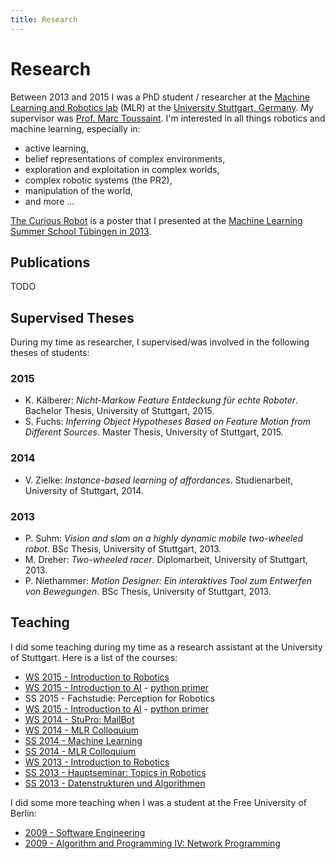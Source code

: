 ```yaml
---
title: Research
---
```


# Research

Between 2013 and 2015 I was a PhD student / researcher at the
[Machine Learning and Robotics lab](http://www.ipvs.uni-stuttgart.de/abteilungen/mlr/) (MLR)
at  the [University Stuttgart, Germany](http://www.uni-stuttgart.de).
My supervisor was [Prof. Marc Toussaint](http://userpage.fu-berlin.de/~mtoussai/).
I'm interested in all things robotics and machine learning, especially in:

* active learning,
* belief representations of complex environments,
* exploration and exploitation in complex worlds,
* complex robotic systems (the PR2),
* manipulation of the world,
* and more ...

[The Curious Robot](tcr.html) is a poster that I presented at the [Machine Learning
Summer School Tübingen in 2013](http://mlss.tuebingen.mpg.de/2013/2013/index.html).

## <a name="publications"></a>Publications

TODO

## <a name="supervised"></a>Supervised Theses

During my time as researcher, I supervised/was involved in the following theses of students:

### 2015

- K. Kälberer: *Nicht-Markow Feature Entdeckung für echte Roboter*. Bachelor Thesis, University of Stuttgart, 2015.
- S. Fuchs: *Inferring Object Hypotheses Based on Feature Motion from Different Sources*. Master Thesis, University of Stuttgart, 2015.

### 2014

- V. Zielke: *Instance-based learning of affordances*. Studienarbeit, University of Stuttgart, 2014.

### 2013

- P. Suhm: *Vision and slam on a highly dynamic mobile two-wheeled robot*. BSc Thesis, University of Stuttgart, 2013.
- M. Dreher: *Two-wheeled racer*. Diplomarbeit, University of Stuttgart, 2013.
- P. Niethammer: *Motion Designer: Ein interaktives Tool zum Entwerfen von Bewegungen*. BSc Thesis, University of Stuttgart, 2013.

## <a name="teaching"></a>Teaching
I did some teaching during my time as a research assistant at the University of
Stuttgart.
Here is a list of the courses:

* [WS 2015 - Introduction to Robotics](https://ipvs.informatik.uni-stuttgart.de/mlr/teaching/robotics/)
* [WS 2015 - Introduction to AI](https://ipvs.informatik.uni-stuttgart.de/mlr/marc/teaching/15-ArtificialIntelligence/) - [python primer](https://github.com/sotte/ai_class_python_intro)
* SS 2015 - Fachstudie: Perception for Robotics
* [WS 2015 - Introduction to AI](https://ipvs.informatik.uni-stuttgart.de/mlr/marc/teaching/14-ArtificialIntelligence/) - [python primer](https://github.com/sotte/ai_class_python_intro)
* [WS 2014 - StuPro: MailBot](http://www.ipvs.uni-stuttgart.de/abteilungen/mlr/lehre/lehrveranstaltungen/ss14/Studienprojekt_Mailbot.html)
* [WS 2014 - MLR Colloquium](http://ipvs.informatik.uni-stuttgart.de/mlr/colloquia/)
* [SS 2014 - Machine Learning](http://ipvs.informatik.uni-stuttgart.de/mlr/marc/teaching/14-MachineLearning/)
* [SS 2014 - MLR Colloquium](http://ipvs.informatik.uni-stuttgart.de/mlr/colloquia/)
* [WS 2013 - Introduction to Robotics](http://ipvs.informatik.uni-stuttgart.de/mlr/marc/teaching/13-Robotics/)
* [SS 2013 - Hauptseminar: Topics in Robotics](http://ipvs.informatik.uni-stuttgart.de/mlr/teaching/13-SeminarRobotics/)
* [SS 2013 - Datenstrukturen und Algorithmen](http://www.vis.uni-stuttgart.de/lehre/dsa2013)

I did some more teaching when I was a student at the Free University of Berlin:

* [2009 - Software Engineering](http://www.inf.fu-berlin.de/w/SE/VorlesungSoftwaretechnik2009)
* [2009 - Algorithm and Programming IV: Network Programming](https://www.inf.fu-berlin.de/lehre/WS09/alpv/)
